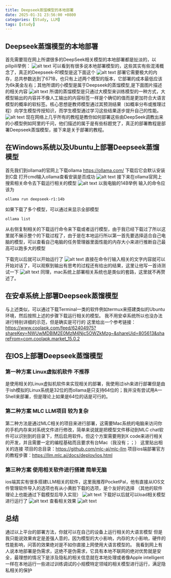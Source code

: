```yaml
---
title: Deepseek蒸馏模型的本地部署
date: 2025-01-31 23:56:00 +0800
categories: [Study, LLM]
tags: [study]
---
```


## Deepseek蒸馏模型的本地部署
首先需要现在网上所谓很多的DeepSeek相关模型的本地部署都是扯淡的，以pilipili举例：
![alt text](/assets/20250131_S1.png)
可以看到有很多说本地部署模型的，这些其实有些混淆概念了，真正的Deepseek-R1模型是这下面这个
![alt text](/assets/20250131_S2.png)
部署它需要极大的内存，总共参数达到了671B，也只有上述两个模型的版本，它部署的成本最低应该为6k美金左右；其他所谓的小模型是属于Deepseek的蒸馏模型,是下面图片描述的相关内容
![alt text](/assets/20250131_S3.png)
所谓的蒸馏模型是只通过大模型来训练模型的一种方式，大模型输出的内容并不像人工输出的内容标签一样是个确切的值而是更加符合大语言模型的概率的软标签。核心思想是教师模型通过其预测结果（如概率分布或推理过程）向学生模型传授知识，而学生模型通过学习这些结果逐步提升自己的性能。
![alt text](/assets/20250131_S4.png)
现在网络上几乎所有的教程是教你如何部署这些由DeepSeek调教出来的小模型例如阿里的千问，他们描述的属于是有些标题党了，真正的部署教程是部署Deepseek蒸馏模型，接下来是关于部署的教程。


## 在Windows系统以及Ubuntu上部署Deepseek蒸馏模型
首先我们到ollama的官网上下载ollama
https://ollama.com/
下载后它会默认安装到C盘 打开cmd输入ollama查看安装是否成功
![alt text](/assets/20250131_S5.png)
接下来在ollama官网上搜索相关命令去下载运行相关的模型
![alt text](/assets/20250131_S6.png)
以我电脑的14B举例 输入的命令应该为
```
ollama run deepseek-r1:14b
```
如果下载了多个模型，可以通过来显示全部模型
```
ollama list
```
从右侧复制相关的下载运行命令来下载或者运行模型，由于我已经下载过了所以这里就不展示整个的下载过程了，由于是在本地运行所以第一首先要选择适合自己电脑的模型，可以查看自己电脑的任务管理器里面性能的内存大小来进行推断自己最高可以跑多大的模型


下载完以后就可以开始运行了
![alt text](/assets/20250131_S7.png)
直接在命令行输入相关的文字内容就可以开始对话了，可以观察到输出有思考的过程还有给出的结果，这里让他写一首诗测试一下
![alt text](/assets/20250131_S8.png)
同理，mac系统上部署相关系统也是类似的套路，这里就不再赘述了。
## 在安卓系统上部署Deepseek蒸馏模型
与上述类似，可以通过下载Terminal一类的软件例如termux来搭建类似的Ubuntu环境，然后按照上述的步骤下载运行相关的模型。
我不用安卓系统所以也没办法进行特别详细的示范，但是确实是可行的
这里给出一个参考链接：https://www.coolapk.com/feed/62404975?shareKey=NWUwMDBlM2E0MzM4Njc5OWZkMzg~&shareUid=805613&shareFrom=com.coolapk.market_15.0.2


## 在IOS上部署Deepseek蒸馏模型
### 第一种方案 Linux虚拟机软件 不推荐
是使用相关的Linux虚拟机软件来实现相关的部署，我使用过ish来进行部署但是由于ish模拟的Linux系统是32位的而ollama是只支持64位的；我并没有尝试用A—Shell来部署，但是理论上如果是64位的话是可行的。
### 第二种方案 MLC LLM项目 较为复杂
第二种方法是通过MLC相关的项目来进行部署，这需要Mac系统的电脑来访问你的手机内存来对系统文件进行修改，简单来说就是把模型文件移动到MLC chat软件可以识别到的目录下，然后启用软件。但这个方案需要用到X code来进行相关的开发，并且需要一定的编程基础而且要求有台Mac（我没有；；）
这里贴出相关的连接
项目的总目录：https://github.com/mlc-ai/mlc-llm
项目ios端部署官方的教程步骤：https://llm.mlc.ai/docs/deploy/ios.html
### 第三种方案 使用相关软件进行搭建 简单无脑
ios端其实有很多搭建LLM相关的软件，这里我推荐PocketPal，他有直接从IOS文件管理软件导入的选项也有从小黄脸下载的选项，是个友好的选择
（其他的软件理论上也能通过下载模型后导入实现）
![alt text](/assets/20250131_S9.png)
下载好以后就可以load相关模型进行运行了
![alt text](/assets/20250131_S10.png)
查看相关效果
![alt text](/assets/20250131_S11.png)

## 总结
通过以上平台的部署方法，你就可以在自己的设备上运行相关的大语言模型
但是我只能说效果肯定是差强人意的，因为模型的大小影响，内存的大小影响，硬件的性能影响，问答的效果绝对是不如你直接上网使用大语言模型的。
我看到网上有人说本地部署是伪需求，这绝不是伪需求，它具有本地不联网的绝对优势就是安全，最理想的情况下是涉及隐私的相关信息就在本地处理或者像Apple intelligent一样在本地运行一些进过训练调试的小规模特定领域的相关模型进行运行，满足隐私相关的保护